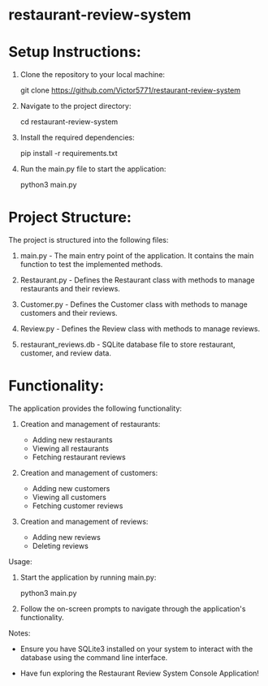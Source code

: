 # restaurant-review-system
# Setup Instructions:

1. Clone the repository to your local machine:

    git clone <https://github.com/Victor5771/restaurant-review-system>

2. Navigate to the project directory:

    cd restaurant-review-system

3. Install the required dependencies:

    pip install -r requirements.txt

4. Run the main.py file to start the application:

    python3 main.py

# Project Structure:

The project is structured into the following files:

1. main.py - The main entry point of the application. It contains the main function to test the implemented methods.

2. Restaurant.py - Defines the Restaurant class with methods to manage restaurants and their reviews.

3. Customer.py - Defines the Customer class with methods to manage customers and their reviews.

4. Review.py - Defines the Review class with methods to manage reviews.

5. restaurant_reviews.db - SQLite database file to store restaurant, customer, and review data.

# Functionality:

The application provides the following functionality:

1. Creation and management of restaurants:
   - Adding new restaurants
   - Viewing all restaurants
   - Fetching restaurant reviews

2. Creation and management of customers:
   - Adding new customers
   - Viewing all customers
   - Fetching customer reviews

3. Creation and management of reviews:
   - Adding new reviews
   - Deleting reviews

Usage:

1. Start the application by running main.py:

    python3 main.py

2. Follow the on-screen prompts to navigate through the application's functionality.

Notes:

- Ensure you have SQLite3 installed on your system to interact with the database using the command line interface.

- Have fun exploring the Restaurant Review System Console Application!



